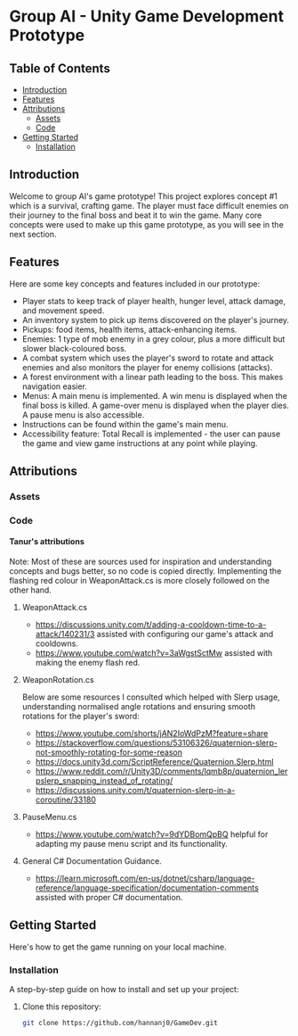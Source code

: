 # Group AI - Unity Game Development Prototype

## Table of Contents
- [Introduction](#introduction)
- [Features](#features)
- [Attributions](#attributions)
  - [Assets](#assets)
  - [Code](#code)
- [Getting Started](#getting-started)
  - [Installation](#installation)

## Introduction

Welcome to group AI's game prototype! This project explores concept #1 which is a survival, crafting game. 
The player must face difficult enemies on their journey to the final boss and beat it to win the game. 
Many core concepts were used to make up this game prototype, as you will see in the next section.

## Features

Here are some key concepts and features included in our prototype:

- Player stats to keep track of player health, hunger level, attack damage, and movement speed.
- An inventory system to pick up items discovered on the player's journey.
- Pickups: food items, health items, attack-enhancing items.
- Enemies: 1 type of mob enemy in a grey colour, plus a more difficult but slower black-coloured boss.
- A combat system which uses the player's sword to rotate and attack enemies and also monitors the player for enemy collisions (attacks).
- A forest environment with a linear path leading to the boss. This makes navigation easier.
- Menus: A main menu is implemented. A win menu is displayed when the final boss is killed. A game-over menu is displayed when the player dies. A pause menu is also accessible.
- Instructions can be found within the game's main menu.
- Accessibility feature: Total Recall is implemented - the user can pause the game and view game instructions at any point while playing.

## Attributions

### Assets

### Code
    
#### Tanur's attributions
Note: Most of these are sources used for inspiration and understanding concepts and bugs better, so no code is copied directly.
Implementing the flashing red colour in WeaponAttack.cs is more closely followed on the other hand.
1. WeaponAttack.cs
   - https://discussions.unity.com/t/adding-a-cooldown-time-to-a-attack/140231/3 assisted with configuring our game's attack and cooldowns.
   - https://www.youtube.com/watch?v=3aWgstSctMw assisted with making the enemy flash red.

2. WeaponRotation.cs
   
   Below are some resources I consulted which helped with Slerp usage, understanding normalised angle rotations and ensuring smooth rotations for the player's sword:
   - https://www.youtube.com/shorts/jAN2IoWdPzM?feature=share
   - https://stackoverflow.com/questions/53106326/quaternion-slerp-not-smoothly-rotating-for-some-reason
   - https://docs.unity3d.com/ScriptReference/Quaternion.Slerp.html
   - https://www.reddit.com/r/Unity3D/comments/lqmb8p/quaternion_lerpslerp_snapping_instead_of_rotating/
   - https://discussions.unity.com/t/quaternion-slerp-in-a-coroutine/33180
  
4. PauseMenu.cs
   - https://www.youtube.com/watch?v=9dYDBomQpBQ helpful for adapting my pause menu script and its functionality.

5. General C# Documentation Guidance.
   - https://learn.microsoft.com/en-us/dotnet/csharp/language-reference/language-specification/documentation-comments assisted with proper C# documentation.
    
## Getting Started

Here's how to get the game running on your local machine.

### Installation

A step-by-step guide on how to install and set up your project:

1. Clone this repository:
   ```sh
   git clone https://github.com/hannanj0/GameDev.git
